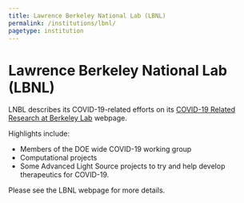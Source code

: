 ```yaml
---
title: Lawrence Berkeley National Lab (LBNL)
permalink: /institutions/lbnl/
pagetype: institution
---
```


# Lawrence Berkeley National Lab (LBNL)

  LNBL describes its COVID-19-related efforts on its [COVID-19 Related Research at Berkeley Lab](https://stratcomm-elements.lbl.gov/2020/03/31/covid-19-related-research-at-berkeley-lab/) webpage.

  Highlights include:

  * Members of the DOE wide COVID-19 working group
  * Computational projects
  * Some Advanced Light Source projects to try and help develop therapeutics for COVID-19.
  
Please see the LBNL webpage for more details.

